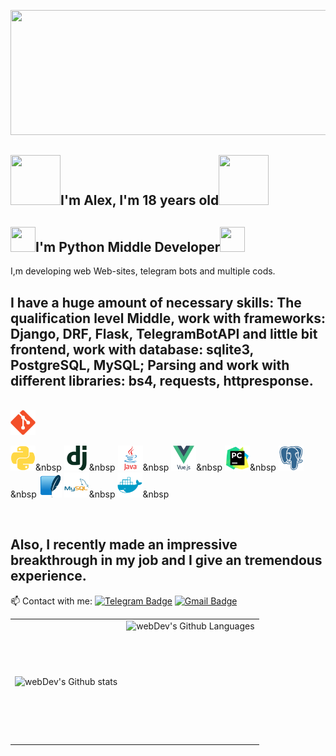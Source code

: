 <img src="https://media.giphy.com/media/58F3I3toCjPDcycntX/giphy.gif" width="1000" height="200"><br>

<img src="https://media.giphy.com/media/NJRnk63JCZ4BvCi6ZQ/giphy.gif" width="80" height="80">I'm Alex, I'm 18 years old<img src="https://media.giphy.com/media/NJRnk63JCZ4BvCi6ZQ/giphy.gif" width="80" height="80">
-----------------------------------------------------------------------------------------


<img src="https://media.giphy.com/media/SlKBbQNNZNfcPRWYW7/giphy.gif" width="40" height="40">I'm Python Middle Developer<img src="https://media.giphy.com/media/SlKBbQNNZNfcPRWYW7/giphy.gif" width="40" height="40">
-----------------------------------------------------------------------------------------

I,m developing web Web-sites, telegram bots and multiple cods.

I have a huge amount of necessary skills: The qualification level Middle, work with frameworks: Django, DRF, Flask, TelegramBotAPI and little bit frontend, work with database: sqlite3, PostgreSQL, MySQL; Parsing and work with different libraries: bs4, requests, httpresponse.
----------------------------------------------------------------------------------------
<br>
<div>
  <img src="https://github.com/devicons/devicon/blob/master/icons/git/git-original.svg" title="git" alt="git" width="40" height="40"/>&nbsp
  
  <img src="https://github.com/devicons/devicon/blob/master/icons/python/python-plain.svg" title="python" alt="python" width="40" height="40"/>&nbsp
  <img src="https://github.com/devicons/devicon/blob/master/icons/django/django-plain.svg" title="django" alt="django" width="40" height="40"/>&nbsp
  <img src="https://github.com/devicons/devicon/blob/master/icons/java/java-original-wordmark.svg" width="40" height="40"  title="Java"/>&nbsp
  <img src="https://github.com/devicons/devicon/blob/master/icons/vuejs/vuejs-original-wordmark.svg" width="40" height="40"  title="Vue.js" alt="sqlite"/>&nbsp
  <img src="https://github.com/devicons/devicon/blob/master/icons/pycharm/pycharm-original.svg" width="40" height="40"  title="pycharm" alt="sqlite"/>&nbsp
  <img src="https://github.com/devicons/devicon/blob/master/icons/postgresql/postgresql-plain.svg" title="postgresql" width="40" height="40" alt="postgresql"/>&nbsp
  <a href="https://www.sqlite.org/index.html" target="_blank" rel="noreferrer"><img src="https://github.com/devicons/devicon/blob/master/icons/sqlite/sqlite-original.svg" width="36" height="36" alt="sqlite" /></a>
   <img src="https://github.com/devicons/devicon/blob/master/icons/mysql/mysql-original-wordmark.svg" width="40" height="40"  title="Mysql" alt="sqlite"/>&nbsp
  <img src="https://github.com/devicons/devicon/blob/master/icons/docker/docker-plain.svg" width="40" height="40" title="docker" alt="docker"/>&nbsp
</div>
<br>


Also,
I recently made an impressive breakthrough in my job and I give an tremendous experience.
---------------------------------------------------------------------------------------

:mailbox: Contact with me: [![Telegram Badge](https://img.shields.io/badge/-looop111-blue?style=flat&logo=Telegram&logoColor=white)](https://t.me/looop111) [![Gmail Badge](https://img.shields.io/badge/-Gmail-red?style=flat&logo=Gmail&logoColor=white)](mailto:alex.yarosh.2005@gmail.com)


<table>
  <tr>
    <td>
      <img align="left" src="http://github-readme-streak-stats.herokuapp.com?user=Ruzakiiii&theme=dark&background=000000" alt="webDev's Github stats" />
    </td>
    <td>
      <img height="195px" align="right" alt="webDev's Github Languages" src="https://github-readme-stats-sigma-five.vercel.app/api/top-langs/?username=Ruzakiiii&layout=compact&layout=compact&theme=vision-friendly-dark" />
    </td>
  </tr>
</table>
